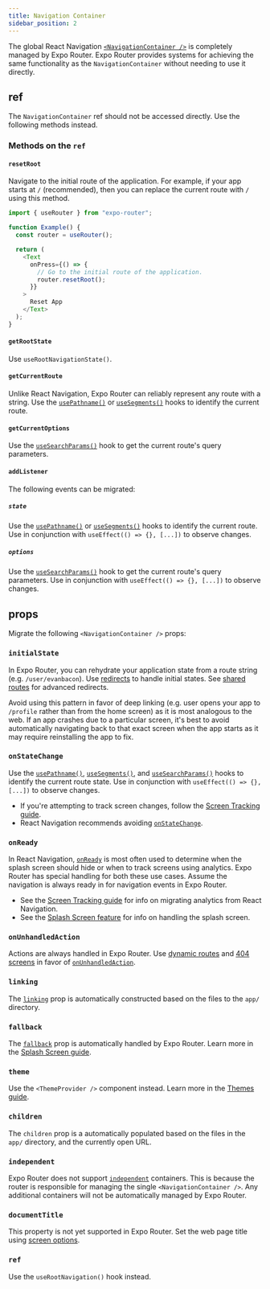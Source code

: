 ```yaml
---
title: Navigation Container
sidebar_position: 2
---
```


The global React Navigation [`<NavigationContainer />`](https://reactnavigation.org/docs/navigation-container/) is completely managed by Expo Router. Expo Router provides systems for achieving the same functionality as the `NavigationContainer` without needing to use it directly.

## ref

The `NavigationContainer` ref should not be accessed directly. Use the following methods instead.

### Methods on the `ref`

#### `resetRoot​`

Navigate to the initial route of the application. For example, if your app starts at `/` (recommended), then you can replace the current route with `/` using this method.

```js
import { useRouter } from "expo-router";

function Example() {
  const router = useRouter();

  return (
    <Text
      onPress={() => {
        // Go to the initial route of the application.
        router.resetRoot();
      }}
    >
      Reset App
    </Text>
  );
}
```

#### `getRootState`

Use `useRootNavigationState()`.

#### `getCurrentRoute`

Unlike React Navigation, Expo Router can reliably represent any route with a string. Use the [`usePathname()`](/docs/features/linking#usepathname) or [`useSegments()`](/docs/features/linking#usesegments) hooks to identify the current route.

#### `getCurrentOptions`

Use the [`useSearchParams()`](/docs/features/linking#useSearchParams) hook to get the current route's query parameters.

#### `addListener`

The following events can be migrated:

##### `state`

Use the [`usePathname()`](/docs/features/linking#usepathname) or [`useSegments()`](/docs/features/linking#usesegments) hooks to identify the current route. Use in conjunction with `useEffect(() => {}, [...])` to observe changes.

##### `options`

Use the [`useSearchParams()`](/docs/features/linking#useSearchParams) hook to get the current route's query parameters. Use in conjunction with `useEffect(() => {}, [...])` to observe changes.

## props

Migrate the following `<NavigationContainer />` props:

### `initialState`

In Expo Router, you can rehydrate your application state from a route string (e.g. `/user/evanbacon`). Use [redirects](/docs/features/linking#redirect) to handle initial states. See [shared routes](/docs/features/shared-routes) for advanced redirects.

Avoid using this pattern in favor of deep linking (e.g. user opens your app to `/profile` rather than from the home screen) as it is most analogous to the web. If an app crashes due to a particular screen, it's best to avoid automatically navigating back to that exact screen when the app starts as it may require reinstalling the app to fix.

### `onStateChange`

Use the [`usePathname()`](/docs/features/linking#usepathname), [`useSegments()`](/docs/features/linking#usesegments), and [`useSearchParams()`](/docs/features/linking#useSearchParams) hooks to identify the current route state. Use in conjunction with `useEffect(() => {}, [...])` to observe changes.

- If you're attempting to track screen changes, follow the [Screen Tracking guide](/docs/migration/react-navigation/screen-tracking).
- React Navigation recommends avoiding [`onStateChange`](https://reactnavigation.org/docs/navigation-container/#onstatechange).

### `onReady`

In React Navigation, [`onReady`](https://reactnavigation.org/docs/navigation-container/#onready) is most often used to determine when the splash screen should hide or when to track screens using analytics. Expo Router has special handling for both these use cases. Assume the navigation is always ready in for navigation events in Expo Router.

- See the [Screen Tracking guide](/docs/migration/react-navigation/screen-tracking) for info on migrating analytics from React Navigation.
- See the [Splash Screen feature](/docs/features/splash) for info on handling the splash screen.

### `onUnhandledAction`

Actions are always handled in Expo Router. Use [dynamic routes](/docs/features/dynamic-routes) and [404 screens](/docs/features/unmatched) in favor of [`onUnhandledAction`](https://reactnavigation.org/docs/navigation-container/#onunhandledaction).

### `linking`

The [`linking`](https://reactnavigation.org/docs/navigation-container/#linking) prop is automatically constructed based on the files to the `app/` directory.

### `fallback`

The [`fallback`](https://reactnavigation.org/docs/navigation-container/#fallback) prop is automatically handled by Expo Router. Learn more in the [Splash Screen guide](/docs/features/splash.md).

### `theme`

Use the `<ThemeProvider />` component instead. Learn more in the [Themes guide](/docs/migration/react-navigation/themes).

### `children`

The `children` prop is a automatically populated based on the files in the `app/` directory, and the currently open URL.

### `independent`

Expo Router does not support [`independent`](https://reactnavigation.org/docs/navigation-container/#independent) containers. This is because the router is responsible for managing the single `<NavigationContainer />`. Any additional containers will not be automatically managed by Expo Router.

### `documentTitle`

<!-- TODO: Replace this with an auto ssg / Expo Head component -->

This property is not yet supported in Expo Router. Set the web page title using [screen options](/docs/migration/react-navigation/screen.md).

### `ref`

<!-- TODO: Replace this with something like `useNavigation('...')` -->

Use the `useRootNavigation()` hook instead.
